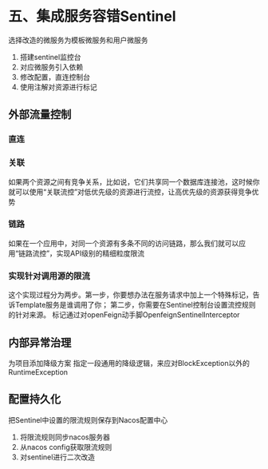 # 五、集成服务容错Sentinel
选择改造的微服务为模板微服务和用户微服务
1. 搭建sentinel监控台
2. 对应微服务引入依赖
3. 修改配置，直连控制台
4. 使用注解对资源进行标记

## 外部流量控制
### 直连
### 关联
如果两个资源之间有竞争关系，比如说，它们共享同一个数据库连接池，这时候你就可以使用“关联流控”对低优先级的资源进行流控，让高优先级的资源获得竞争优势
### 链路
如果在一个应用中，对同一个资源有多条不同的访问链路，那么我们就可以应用“链路流控”，实现API级别的精细粒度限流
### 实现针对调用源的限流
这个实现过程分为两步。第一步，你要想办法在服务请求中加上一个特殊标记，告诉Template服务是谁调用了你；
第二步，你需要在Sentinel控制台设置流控规则的针对来源。
标记通过对openFeign动手脚OpenfeignSentinelInterceptor

## 内部异常治理
为项目添加降级方案
指定一段通用的降级逻辑，来应对BlockException以外的RuntimeException
## 配置持久化
把Sentinel中设置的限流规则保存到Nacos配置中心
1. 将限流规则同步nacos服务器
2. 从nacos config获取限流规则
3. 对sentinel进行二次改造